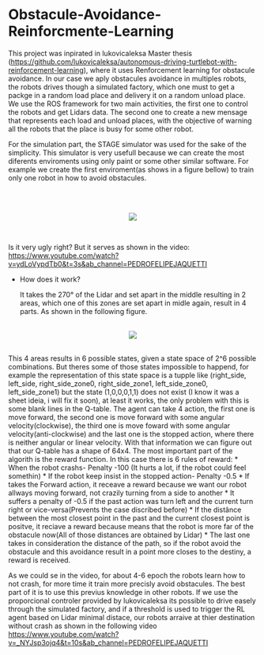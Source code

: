 # Obstacule-Avoidance-Reinforcmente-Learning


This project was inpirated in lukovicaleksa Master thesis (https://github.com/lukovicaleksa/autonomous-driving-turtlebot-with-reinforcement-learning), where it uses Renforcement learning for obstacule avoidance. In our case we aply obstacules avoidance in multiples robots, the robots drives though a simulated factory, which one must to get a packge in a random load place and delivery it on a random unload place. We use the ROS framework for two main activities, the first one to control the robots and get Lidars data. The second one to create a new mensage that represents each load and unload places, with the objective of warning all the robots that the place is busy for some other robot.

For the simulation part, the STAGE simulator was used for the sake of the simplicity. This simulator is very usefull because we can create the most diferents enviroments using only paint or some other similar software. For example we create the first enviroment(as shows in a figure bellow) to train only one robot in how to avoid obstacules.


<br/>
<p align="center">
  <br/>
  <img src="https://github.com/Jaquetti/Obstacule-Avoidance-Reinforcmente-Learning/blob/main/Enviroment/canvas.png" />
  <br/>
</p>

<br/>

Is it very ugly right?  But it serves as shown in the video: https://www.youtube.com/watch?v=ydLoVypdTb0&t=3s&ab_channel=PEDROFELIPEJAQUETTI 


* How does it work? 
  
     It takes the 270° of the Lidar and set apart in the middle resulting in 2 areas, which one of this zones are set apart in midle again, result in 4 parts. As shown in the following figure.
      
<p align="center">
 
<br/>
  <img src="https://github.com/Jaquetti/images_of_all_repositores/blob/main/zones_mb.PNG" />
  <br/>
</p>

<br/>      
    This 4 areas results in 6 possible states, given a state space of 2^6 possible combinations. But theres some of those states impossible to happend, for example the representation of this state space is a tupple like (right_side, left_side, right_side_zone0,  right_side_zone1, left_side_zone0,  left_side_zone1) but the state (1,0,0,0,1,1) does not exist (I know it was a sheet ideia, i will fix it soon), at least it works, the only problem with this is some blank lines in the Q-table. The agent can take 4 action, the first one is move forward, the second one is move forward with some angular velocity(clockwise), the third one is move foward with some angular velocity(anti-clockwise) and the last one is the stopped action, where there is neither angular or linear velocity. With that information we can figure out that our Q-table has a shape of 64x4. The most important part of the algorith is the reward function. In this case there is 6 rules of reward:
    * When the robot crashs- Penalty -100 (It hurts a lot, if the robot could feel somethin)
    * If the robot keep insist in the stopped action- Penalty -0.5
    * If takes the Forward action, it receave a reward because we want our robot allways moving forward, not crazily turning from a side to another 
    * It suffers a penalty of -0.5 if the past action was turn left and the current turn right or vice-versa(Prevents the case discribed before)
    * If the distânce between the most closest point in the past and the current closest point is positve, it reciave a reward because means that the robot is more far of the    obstacule now(All of those distances are obtained by Lidar) 
    * The last one takes in consideration the distance of the path, so if the robot avoid the obstacule and this avoidance result in a point more closes to the destiny, a       reward is received. 
    

As we could se in the video, for about 4-6 epoch the robots learn how to not crash, for more time it train more precisly avoid obstacules. The best part of it is to use this previus knowledge in other robots. If we use the proporcional controler provided by lukovicaleksa its possible to drive easely through the simulated factory, and if a threshold is used to trigger the RL agent based on Lidar minimal distace, our robots arraive at thier destination without crash as shown in the following video 
https://www.youtube.com/watch?v=_NYJsp3ojq4&t=10s&ab_channel=PEDROFELIPEJAQUETTI


